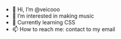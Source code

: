 - 👋 Hi, I’m @veicooo
- 👀 I’m interested in making music
- 🌱 Currently learning CSS
- 📫 How to reach me: contact to my email

